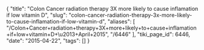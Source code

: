 {
    "title": "Colon Cancer radiation therapy 3X more likely to cause inflamation if low vitamin D",
    "slug": "colon-cancer-radiation-therapy-3x-more-likely-to-cause-inflamation-if-low-vitamin-d",
    "aliases": [
        "/Colon+Cancer+radiation+therapy+3X+more+likely+to+cause+inflamation+if+low+vitamin+D+\u2013+April+2015",
        "/6446"
    ],
    "tiki_page_id": 6446,
    "date": "2015-04-22",
    "tags": []
}